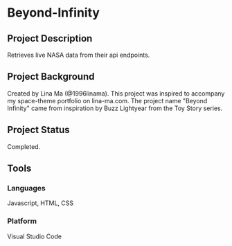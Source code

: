 # Beyond-Infinity

## Project Description
Retrieves live NASA data from their api endpoints. 

## Project Background
Created by Lina Ma (@1996linama).
This project was inspired to accompany my space-theme portfolio on lina-ma.com.
The project name "Beyond Infinity" came from inspiration by Buzz Lightyear from the Toy Story series. 

## Project Status
Completed.

## Tools

### Languages
Javascript, HTML, CSS

### Platform
Visual Studio Code